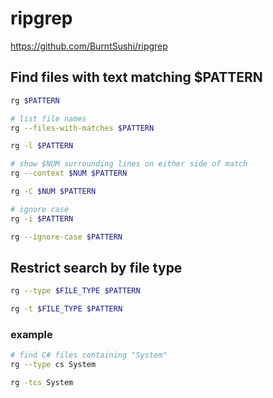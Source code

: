 # ripgrep

<https://github.com/BurntSushi/ripgrep>

## Find files with text matching $PATTERN

```bash
rg $PATTERN

# list file names
rg --files-with-matches $PATTERN

rg -l $PATTERN

# show $NUM surrounding lines on either side of match
rg --context $NUM $PATTERN

rg -C $NUM $PATTERN

# ignore case
rg -i $PATTERN

rg --ignore-case $PATTERN
```

## Restrict search by file type

```bash
rg --type $FILE_TYPE $PATTERN

rg -t $FILE_TYPE $PATTERN
```

### example

```bash
# find C# files containing "System"
rg --type cs System

rg -tcs System
```
